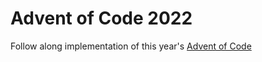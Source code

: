 # Advent of Code 2022

Follow along implementation of this year's [Advent of Code](https://adventofcode.com/2022)
